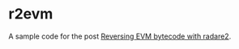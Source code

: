 # r2evm
A sample code for the post [Reversing EVM bytecode with radare2](https://blog.positive.com/reversing-evm-bytecode-with-radare2-ab77247e5e53).
